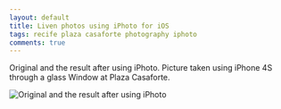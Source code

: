```yaml
---
layout: default
title: Liven photos using iPhoto for iOS
tags: recife plaza casaforte photography iphoto
comments: true
---
```


Original and the result after using iPhoto. Picture taken using iPhone 4S through a glass Window at Plaza Casaforte.

![Original and the result after using iPhoto](/assets/img/ios-iphoto-filter.jpg)
